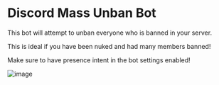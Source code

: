 # Discord Mass Unban Bot
This bot will attempt to unban everyone who is banned in your server.

This is ideal if you have been nuked and had many members banned!

Make sure to have presence intent in the bot settings enabled!

![image](https://user-images.githubusercontent.com/84300788/124207071-96a52e00-dadc-11eb-9ce9-f10b5abb6686.png)